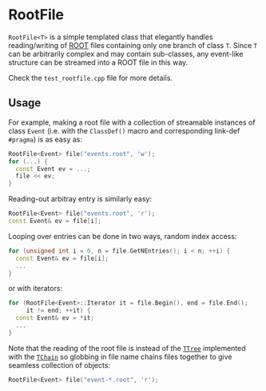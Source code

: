RootFile
===

`RootFile<T>` is a simple templated class that elegantly handles
reading/writing of [ROOT](http://root.cern.ch) files containing only one branch
of class `T`. Since `T` can be arbitrarily complex and may contain sub-classes,
any event-like structure can be streamed into a ROOT file in this way.

Check the `test_rootfile.cpp` file for more details.



## Usage

For example, making a root file with a collection of streamable instances of
class `Event` (i.e. with the `ClassDef()` macro and corresponding link-def
`#pragma`) is as easy as:
```c++
RootFile<Event> file("events.root", 'w');
for (...) {
  const Event ev = ...;
  file << ev;
}
```

Reading-out arbitray entry is similarly easy:
```c++
RootFile<Event> file("events.root", 'r');
const Event& ev = file[i];
```

Looping over entries can be done in two ways, random index access:
```c++
for (unsigned int i = 0, n = file.GetNEntries(); i < n; ++i) {
  const Event& ev = file[i];
  ...
}
```
or with iterators:
```c++
for (RootFile<Event>::Iterator it = file.Begin(), end = file.End();
     it != end; ++it) {
  const Event& ev = *it;
  ...
}
```

Note that the reading of the root file is instead of the
[`TTree`](http://root.cern.ch/root/html/TTree.html) implemented with the
[`TChain`](http://root.cern.ch/root/html/TChain.html) so globbing in file name
chains files together to give seamless collection of objects:
```c++
RootFile<Event> file("event-*.root", 'r');
```
